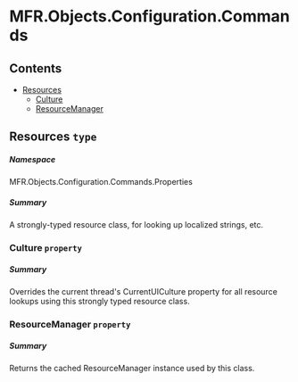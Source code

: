 <a name='assembly'></a>
# MFR.Objects.Configuration.Commands

## Contents

- [Resources](#T-MFR-Objects-Configuration-Commands-Properties-Resources 'MFR.Objects.Configuration.Commands.Properties.Resources')
  - [Culture](#P-MFR-Objects-Configuration-Commands-Properties-Resources-Culture 'MFR.Objects.Configuration.Commands.Properties.Resources.Culture')
  - [ResourceManager](#P-MFR-Objects-Configuration-Commands-Properties-Resources-ResourceManager 'MFR.Objects.Configuration.Commands.Properties.Resources.ResourceManager')

<a name='T-MFR-Objects-Configuration-Commands-Properties-Resources'></a>
## Resources `type`

##### Namespace

MFR.Objects.Configuration.Commands.Properties

##### Summary

A strongly-typed resource class, for looking up localized strings, etc.

<a name='P-MFR-Objects-Configuration-Commands-Properties-Resources-Culture'></a>
### Culture `property`

##### Summary

Overrides the current thread's CurrentUICulture property for all
  resource lookups using this strongly typed resource class.

<a name='P-MFR-Objects-Configuration-Commands-Properties-Resources-ResourceManager'></a>
### ResourceManager `property`

##### Summary

Returns the cached ResourceManager instance used by this class.
